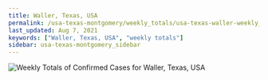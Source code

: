 ```yaml
---
title: Waller, Texas, USA
permalink: /usa-texas-montgomery/weekly_totals/usa-texas-waller-weekly_totals.html
last_updated: Aug 7, 2021
keywords: ["Waller, Texas, USA", "weekly totals"]
sidebar: usa-texas-montgomery_sidebar
---
```


![Weekly Totals of Confirmed Cases for Waller, Texas, USA](/covid_tracker/images/graphs/usa-texas-waller-weekly_totals_graph.png)
